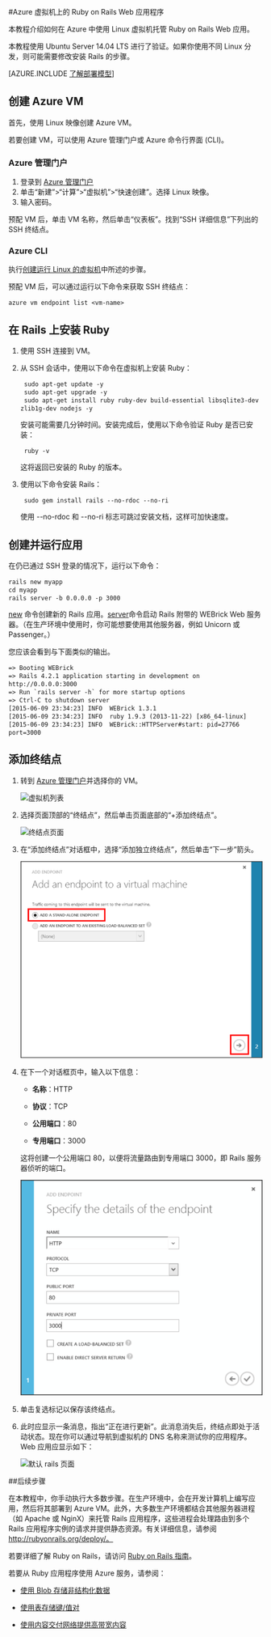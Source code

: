 <properties
	pageTitle="在 Linux VM 上托管 Ruby on Rails Web 应用 | Azure"
	description="在 Azure 上使用 Linux 虚拟机设置和托管基于 Ruby on Rails 的 Web 应用。"
	services="virtual-machines"
	documentationCenter="ruby"
	authors="rmcmurray"
	manager="wpickett"
	editor=""
	tags="azure-service-management"/>

<tags
	ms.service="virtual-machines"
	ms.date="01/09/2016"
	wacn.date="03/28/2016"/>





#Azure 虚拟机上的 Ruby on Rails Web 应用程序

本教程介绍如何在 Azure 中使用 Linux 虚拟机托管 Ruby on Rails Web 应用。

本教程使用 Ubuntu Server 14.04 LTS 进行了验证。如果你使用不同 Linux 分发，则可能需要修改安装 Rails 的步骤。

[AZURE.INCLUDE [了解部署模型](../includes/learn-about-deployment-models-classic-include.md)]


## 创建 Azure VM

首先，使用 Linux 映像创建 Azure VM。

若要创建 VM，可以使用 Azure 管理门户或 Azure 命令行界面 (CLI)。

### Azure 管理门户

1. 登录到 [Azure 管理门户](http://manage.windowsazure.cn)
2. 单击“新建”>“计算”>“虚拟机”>“快速创建”。选择 Linux 映像。
3. 输入密码。

预配 VM 后，单击 VM 名称，然后单击“仪表板”。找到“SSH 详细信息”下列出的 SSH 终结点。

### Azure CLI

执行[创建运行 Linux 的虚拟机][vm-instructions]中所述的步骤。

预配 VM 后，可以通过运行以下命令来获取 SSH 终结点：

	azure vm endpoint list <vm-name>  

## 在 Rails 上安装 Ruby

1. 使用 SSH 连接到 VM。

2. 从 SSH 会话中，使用以下命令在虚拟机上安装 Ruby：

		sudo apt-get update -y
		sudo apt-get upgrade -y
		sudo apt-get install ruby ruby-dev build-essential libsqlite3-dev zlib1g-dev nodejs -y

	安装可能需要几分钟时间。安装完成后，使用以下命令验证 Ruby 是否已安装：

		ruby -v

	这将返回已安装的 Ruby 的版本。

3. 使用以下命令安装 Rails：

		sudo gem install rails --no-rdoc --no-ri

	使用 --no-rdoc 和 --no-ri 标志可跳过安装文档，这样可加快速度。

## 创建并运行应用

在仍已通过 SSH 登录的情况下，运行以下命令：

	rails new myapp
	cd myapp
	rails server -b 0.0.0.0 -p 3000

[new](http://guides.rubyonrails.org/command_line.html#rails-new) 命令创建新的 Rails 应用。[server](http://guides.rubyonrails.org/command_line.html#rails-server)命令启动 Rails 附带的 WEBrick Web 服务器。（在生产环境中使用时，你可能想要使用其他服务器，例如 Unicorn 或 Passenger。）

您应该会看到与下面类似的输出。

	=> Booting WEBrick
	=> Rails 4.2.1 application starting in development on http://0.0.0.0:3000
	=> Run `rails server -h` for more startup options
	=> Ctrl-C to shutdown server
	[2015-06-09 23:34:23] INFO  WEBrick 1.3.1
	[2015-06-09 23:34:23] INFO  ruby 1.9.3 (2013-11-22) [x86_64-linux]
	[2015-06-09 23:34:23] INFO  WEBrick::HTTPServer#start: pid=27766 port=3000


## 添加终结点

1. 转到 [Azure 管理门户][management-portal]并选择你的 VM。

	![虚拟机列表][vmlist]

2. 选择页面顶部的“终结点”，然后单击页面底部的“+添加终结点”。

	![终结点页面][endpoints]

3. 在“添加终结点”对话框中，选择“添加独立终结点”，然后单击“下一步”箭头。

	![新建终结点对话框][new-endpoint1]

3. 在下一个对话框页中，输入以下信息：

	* **名称**：HTTP

	* **协议**：TCP

	* **公用端口**：80

	* **专用端口**：3000

	这将创建一个公用端口 80，以便将流量路由到专用端口 3000，即 Rails 服务器侦听的端口。

	![新建终结点对话框][new-endpoint]

4. 单击复选标记以保存该终结点。

5. 此时应显示一条消息，指出“正在进行更新”。此消息消失后，终结点即处于活动状态。现在你可以通过导航到虚拟机的 DNS 名称来测试你的应用程序。 Web 应用应显示如下：

	![默认 rails 页面][default-rails-cloud]


##<a id="next"></a>后续步骤

在本教程中，你手动执行大多数步骤。在生产环境中，会在开发计算机上编写应用，然后将其部署到 Azure VM。此外，大多数生产环境都结合其他服务器进程（如 Apache 或 NginX）来托管 Rails 应用程序，这些进程会处理路由到多个 Rails 应用程序实例的请求并提供静态资源。有关详细信息，请参阅 http://rubyonrails.org/deploy/。

若要详细了解 Ruby on Rails，请访问 [Ruby on Rails 指南][rails-guides]。

若要从 Ruby 应用程序使用 Azure 服务，请参阅：

* [使用 Blob 存储非结构化数据][blobs]

* [使用表存储键/值对][tables]

* [使用内容交付网络提供高带宽内容][cdn-howto]



<!-- WA.com links -->
[blobs]: /documentation/articles/storage-ruby-how-to-use-blob-storage

[cdn-howto]: /develop/ruby/app-services/

[management-portal]: https://manage.windowsazure.cn/

[tables]: /develop/ruby/

[vm-instructions]: /documentation/articles/virtual-machines-linux-tutorial


<!-- External Links -->
[rails-guides]: http://guides.rubyonrails.org/

[sqlite3]: http://www.sqlite.org/

<!-- Images -->

[default-rails-cloud]: ./media/virtual-machines-ruby-rails-web-app-linux/basicrailscloud.png

[vmlist]: ./media/virtual-machines-ruby-rails-web-app-linux/vmlist.png

[endpoints]: ./media/virtual-machines-ruby-rails-web-app-linux/endpoints.png

[new-endpoint]: ./media/virtual-machines-ruby-rails-web-app-linux/newendpoint.png

[new-endpoint1]: ./media/virtual-machines-ruby-rails-web-app-linux/newendpoint1.png

<!---HONumber=Mooncake_0215_2016-->